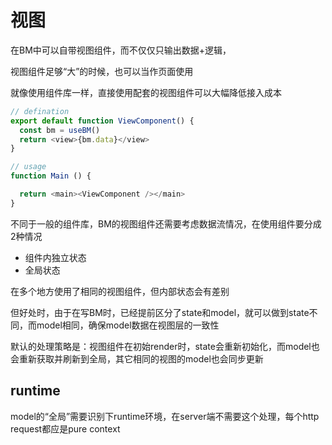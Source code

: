 # 视图

在BM中可以自带视图组件，而不仅仅只输出数据+逻辑，

视图组件足够“大”的时候，也可以当作页面使用

就像使用组件库一样，直接使用配套的视图组件可以大幅降低接入成本


```javascript
// defination
export default function ViewComponent() {
  const bm = useBM()
  return <view>{bm.data}</view>
}

// usage
function Main () {

  return <main><ViewComponent /></main>
}

```

不同于一般的组件库，BM的视图组件还需要考虑数据流情况，在使用组件要分成2种情况
- 组件内独立状态
- 全局状态

在多个地方使用了相同的视图组件，但内部状态会有差别

但好处时，由于在写BM时，已经提前区分了state和model，就可以做到state不同，而model相同，确保model数据在视图层的一致性

默认的处理策略是：视图组件在初始render时，state会重新初始化，而model也会重新获取并刷新到全局，其它相同的视图的model也会同步更新

## runtime

model的“全局”需要识别下runtime环境，在server端不需要这个处理，每个http request都应是pure context
